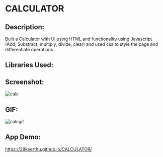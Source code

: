 #  CALCULATOR
## Description:
Built a Calculator with UI using HTML and functionality using Javascript (Add, Substract, multiply, divide, clear) and used css to style the page and differentiate operations.
## Libraries Used:

## Screenshot:
![calc](https://user-images.githubusercontent.com/59604256/172049549-21cc8924-0359-4be6-b6b2-513c1a92384b.JPG)
## GIF:
![calcgif](https://user-images.githubusercontent.com/59604256/172049721-237556c4-d10f-495f-af03-a4657baabe20.gif)
## App Demo:
https://28keerthu.github.io/CALCULATOR/
